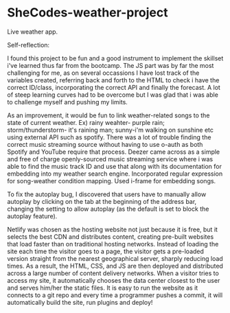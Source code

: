 # SheCodes-weather-project
Live weather app.

Self-reflection:

I found this project to be fun and a good instrument to implement the skillset i've learned thus far from the bootcamp. The JS part was by far the most challenging for me, as on several occassions I have lost track of the variables created, referring back and forth to the HTML to check i have the correct ID/class, incorporating the correct API and finally the forecast. A lot of steep learning curves had to be overcome but I was glad that i was able to challenge myself and pushing my limits. 

As an improvement, it would be fun to link weather-related songs to the state of current weather. Ex) rainy weahter- purple rain; storm/thunderstorm- it's raining man; sunny-i'm walking on sunshine etc using external API such as spotify.
There was a lot of trouble finding the correct music streaming source without having to use o-auth as both Spotify and YouTube require that process. Deezer came across as a simple and free of charge openly-sourced music streaming service where i was able to find the music track ID and use that along with its documentation for embedding into my weather search engine.
Incorporated regular expression for song-weather condition mapping. Used i-frame for embedding songs.

To fix the autoplay bug, I discovered that users have to manually allow autoplay by clicking on the tab at the beginning of the address bar, changing the setting to allow autoplay (as the default is set to block the autoplay feature).

Netlify was chosen as the hosting website not just because it is free, but it selects the best CDN and distributes content, creating pre-built websites that load faster than on traditional hosting networks. Instead of loading the site each time the visitor goes to a page, the visitor gets a pre-loaded version straight from the nearest geographical server, sharply reducing load times.
As a result, the HTML, CSS, and JS are then deployed and distributed across a large number of content delivery networks. When a visitor tries to access my  site, it automatically chooses the data center closest to the user and serves him/her the static files.  It is easy to run the website as it connects to a git repo and every time a programmer pushes a commit, it will automatically build the site, run plugins and deploy!
